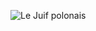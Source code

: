 ![Le Juif polonais](https://upload.wikimedia.org/wikipedia/commons/thumb/c/c5/Canary_Wharf_from_Limehouse_London_June_2016_HDR.jpg/400px-Canary_Wharf_from_Limehouse_London_June_2016_HDR.jpg)